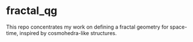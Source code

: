 # fractal_qg
This repo concentrates my work on defining a fractal geometry for space-time, inspired by cosmohedra-like structures.
